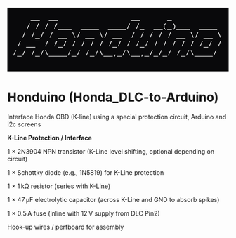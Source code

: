 ![Honduino](ascii-art-text.png)
# Honduino (Honda_DLC-to-Arduino)
Interface Honda OBD (K-line) using a special protection circuit, Arduino and i2c screens
  
**K-Line Protection / Interface**
  
1 × 2N3904 NPN transistor (K-Line level shifting, optional depending on circuit)  
  
1 × Schottky diode (e.g., 1N5819) for K-Line protection  
  
1 × 1 kΩ resistor (series with K-Line)  
  
1 × 47 µF electrolytic capacitor (across K-Line and GND to absorb spikes)  
  
1 × 0.5 A fuse (inline with 12 V supply from DLC Pin2)  
  
Hook-up wires / perfboard for assembly
